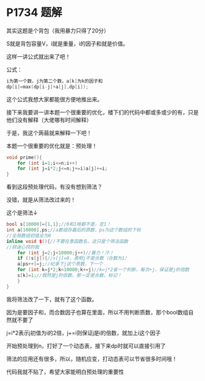 # P1734 题解

其实这题是个背包（我用暴力只得了20分）

S就是背包容量V，i就是重量，i的因子和就是价值。

这样一讲公式就出来了吧！

公式：

```cpp
i为第一个数，j为第二个数，a[k]为k的因子和
dp[i]=max(dp[i-j]+a[j],dp[i]);
```
这个公式我想大家都能很方便地推出来。

接下来我要讲一讲本题一个很重要的优化，楼下们的代码中都或多或少的有，只是他们没有解释（大佬哪有时间解释）

于是，我这个蒟蒻就来解释一下吧！

本题一个很重要的优化就是：预处理！

```cpp
void prime(){
    for (int i=1;i<=n;i++)
    for (int j=i*2;j<=n;j+=i)a[j]+=i;
}
```
看到这段预处理代码，有没有想到筛法？

没错，就是从筛法改过来的！

这个是筛法↓

```cpp
bool s[10000]={1,1};//0和1啥都不是，定1！
int a[10000],ps;//a数组存最后的质数，ps为这个数组的下标
//全局数组初值全为0
inline void $(){//不要在意函数名，这只是个筛法函数
//财迷心窍的我
    for (int j=2;j<10000;j++)//暴力！汗！
    if (!s[j]){//s[j]=0，表明j不是合数（合数为1）
    a[ps++]=j;//纪录下j这个质数，下一个
    for (int k=j*2;k<10000;k+=j)//k=j*2省一个判断，每次+j，保证是j的倍数
    s[k]=1;//既然是j的倍数，那一定是合数，标记！
    }
}
```
我将筛法改了一下，就有了这个函数。

因为是要因子和，而合数因子也算在里面，所以不用判断质数，那个bool数组自然就不要了

j=i\*2表示j初值为i的2倍，j+=i则保证j是i的倍数，就加上i这个因子

开始预处理到n，打好了一个动态表，接下来dp时就可以直接引用了

筛法的应用还有很多，所以，随机应变，打动态表可以节省很多时间哦！

代码我就不贴了，希望大家能明白预处理的重要性
